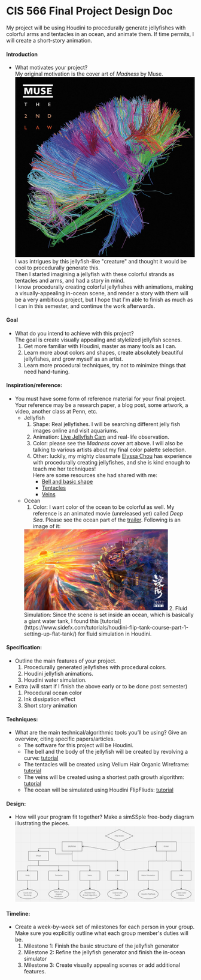 # CIS 566 Final Project Design Doc
My project will be using Houdini to procedurally generate jellyfishes with colorful arms and tentacles in an ocean, and animate them. If time permits, I will create a short-story animation.   

#### Introduction
- What motivates your project?   
My original motivation is the cover art of <em>Madness</em> by Muse.    
![](img/madness.png)   
I was intrigues by this jellyfish-like "creature" and thought it would be cool to procedurally generate this.   
Then I started imagining a jellyfish with these colorful strands as tentacles and arms, and had a story in mind.  
I know procedurally creating colorful jellyfishes with animations, making a visually-appealing in-ocean scene, and render a story with them will be a very ambitious project, but I hope that I'm able to finish as much as I can in this semester, and continue the work afterwards.   

#### Goal
- What do you intend to achieve with this project?  
  The goal is create visually appealing and stylelized jellyfish scenes. 
  1. Get more familiar with Houdini, master as many tools as I can.
  2. Learn more about colors and shapes, create absolutely beautiful jellyfishes, and grow myself as an artist.
  3. Learn more procedural techniques, try not to minimize things that need hand-tuning.

#### Inspiration/reference:
- You must have some form of reference material for your final project. Your reference may be a research paper, a blog post, some artwork, a video, another class at Penn, etc.  
  - Jellyfish   
    1. Shape: Real jellyfishes. I will be searching different jelly fish images online and visit aquariums.   
    2. Animation: [Live Jellyfish Cam](https://www.youtube.com/watch?v=pT9_HJr-nso) and real-life observation.
    3. Color: please see the <em>Madness</em> cover art above. I will also be talking to various artists about my final color palette selection. 
    4. Other: luckily, my mighty classmate [Elyssa Chou](https://github.com/e-chou) has experience with procedurally creating jellyfishes, and she is kind enough to teach me her techniques!   
    Here are some resources she had shared with me: 
        - [Bell and basic shape](https://www.youtube.com/watch?v=VyM6e4ga20M)
        - [Tentacles](https://www.youtube.com/watch?v=LN4XXaHQkmU)
        - [Veins](https://www.youtube.com/watch?v=3zL2oqZa-Oc)
  - Ocean
    1. Color: I want color of the ocean to be colorful as well. My reference is an animated movie (unreleased yet) called <em>Deep Sea</em>. Please see the ocean part of the [trailer](https://www.youtube.com/watch?v=Rjq9X2dfJm0). Following is an image of it:   
    <img src="img/ocean.png" height="216px" width="384px">  
    2. Fluid Simulation: Since the scene is set inside an ocean, which is basically a giant water tank, I found this [tutorial](https://www.sidefx.com/tutorials/houdini-flip-tank-course-part-1-setting-up-flat-tank/) for fluid simulation in Houdini. 

  

#### Specification:
- Outline the main features of your project.
  1. Procedurally generated jellyfishes with procedural colors.
  2. Houdini jellyfish animations.
  3. Houdini water simulation.
- Extra (will start if I finish the above early or to be done post semester)
  1. Procedural ocean color
  2. Ink dissipation effect
  3. Short story animation   

#### Techniques:
- What are the main technical/algorithmic tools you’ll be using? Give an overview, citing specific papers/articles.   
  - The software for this project will be Houdini.    
  - The bell and the body of the jellyfish will be created by revolving a curve: [tutorial](https://www.youtube.com/watch?v=VyM6e4ga20M)   
  - The tentacles will be created using Vellum Hair Organic Wireframe: [tutorial](https://www.youtube.com/watch?v=LN4XXaHQkmU)   
  - The veins will be created using a shortest path growth algorithm: [tutorial](https://www.youtube.com/watch?v=3zL2oqZa-Oc)   
  - The ocean will be simulated using Houdini FlipFliuds: [tutorial](https://www.sidefx.com/tutorials/houdini-flip-tank-course-part-1-setting-up-flat-tank/)



#### Design:
- How will your program fit together? Make a simSSple free-body diagram illustrating the pieces.   
![](img/diagram.png)   

#### Timeline:
- Create a week-by-week set of milestones for each person in your group. Make sure you explicitly outline what each group member's duties will be.
    1. Milestone 1: Finish the basic structure of the jellyfish generator 
    2. Milestone 2: Refine the jellyfish generator and finish the in-ocean simulator
    3. Milestone 3: Create visually appealing scenes or add additional features.   